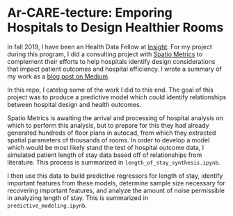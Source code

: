 # Ar-CARE-tecture: Emporing Hospitals to Design Healthier Rooms

In fall 2019, I have been an Health Data Fellow at [Insight](https://www.insighthealthdata.com). For my project during this program, I did a consulting project with [Spatio Metrics](https://www.spatiometrics.com) to complement their efforts to help hospitals identify design considerations that impact patient outcomes and hospital efficiency. I wrote a summary of my work as a [blog post on Medium](https://medium.com/@evan.o.anderson/empowering-hospitals-to-design-healthier-rooms-with-spatio-metrics-f2e4a314bef6?source=friends_link&sk=fbd32dad88a1b24796e57b581818a147).

In this repo, I catelog some of the work I did to this end. The goal of this project was to produce a predictive model which could identify relationships between hospital design and health outcomes. 

Spatio Metrics is awaiting the arrival and processing of hospital analysis on which to perform this analysis, but to prepare for this they had already generated hundreds of floor plans in autocad, from which they extracted spatial parameters of thousands of rooms. In order to develop a model which would be most likely stand the test of hospital outcome data, I simulated patient length of stay data based off of relationships from literature. This process is summarized in `length_of_stay_synthesis.ipynb`.

I then use this data to build predictive regressors for length of stay, identify important features from these models, determine sample size necessary for recovering important features, and analyze the amount of noise permissible in analyzing length of stay. This is summarized in `predictive_modeling.ipynb`.